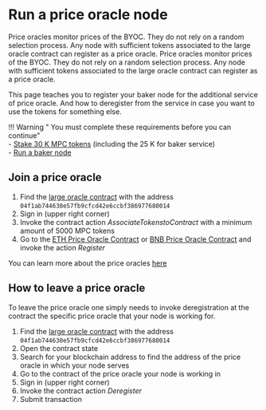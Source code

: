 # Run a price oracle node

Price oracles monitor prices of the BYOC. They do not rely on a random selection process. Any node with sufficient tokens associated to the large oracle contract can register as a price oracle. Price oracles monitor prices of the BYOC. They do not rely on a random selection process. Any node with sufficient tokens associated to the large oracle contract can register as a price oracle.

This page teaches you to register your baker node for the additional service of price oracle. And how to deregister from the service in case you want to use the tokens for something else. 

!!! Warning " You must complete these requirements before you can continue"    
    - [Stake 30 K MPC tokens](https://browser.partisiablockchain.com/node-operation) (including the 25 K for baker service)     
    - [Run a baker node](run-a-baker-node.md)    


## Join a price oracle

1. Find the [large oracle contract](https://browser.partisiablockchain.com/contracts/04f1ab744630e57fb9cfcd42e6ccbf386977680014/associateTokensToContract) with the address `04f1ab744630e57fb9cfcd42e6ccbf386977680014`
2. Sign in (upper right corner)
3. Invoke the contract action _AssociateTokenstoContract_ with a minimum amount of 5000 MPC tokens
4. Go to the [ETH Price Oracle Contract](https://browser.partisiablockchain.com/contracts/0485010babcdb7aa56a0da57a840d81e2ea5f5705d/register) or [BNB Price Oracle Contract](https://browser.partisiablockchain.com/contracts/049abfc6e763e8115e886fd1f7811944f43b533c39/register) and invoke the action _Register_

You can learn more about the price oracles [here](../pbc-fundamentals/dictionary.md#price-oracle)


## How to leave a price oracle

To leave the price oracle one simply needs to invoke deregistration at the contract the specific price oracle that your node is working for.

1. Find the [large oracle contract](https://browser.partisiablockchain.com/contracts/04f1ab744630e57fb9cfcd42e6ccbf386977680014) with the address `04f1ab744630e57fb9cfcd42e6ccbf386977680014`
2. Open the contract state
3. Search for your blockchain address to find the address of the price oracle in which your node serves
4. Go to the contract of the price oracle your node is working in
5. Sign in (upper right corner)
6. Invoke the contract action _Deregister_
7. Submit transaction
